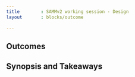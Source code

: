 ```yaml
---
title        : SAMMv2 working session - Design
layout       : blocks/outcome

---
```



## Outcomes



## Synopsis and Takeaways
